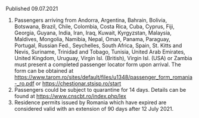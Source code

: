 Published 09.07.2021
1. Passengers arriving from Andorra, Argentina, Bahrain, Bolivia, Botswana, Brazil, Chile, Colombia, Costa Rica, Cuba, Cyprus, Fiji, Georgia, Guyana, India, Iran, Iraq, Kuwait, Kyrgyzstan, Malaysia, Maldives, Mongolia, Namibia, Nepal, Oman, Panama, Paraguay, Portugal, Russian Fed., Seychelles, South Africa, Spain, St. Kitts and Nevis, Suriname, Trinidad and Tobago, Tunisia, United Arab Emirates, United Kingdom, Uruguay, Virgin Isl. (British), Virgin Isl. (USA) or Zambia must present a completed passenger locator form upon arrival. The form can be obtained at <a href="https://www.tarom.ro/sites/default/files/u1348/passenger_form_romania-_ro.pdf">https://www.tarom.ro/sites/default/files/u1348/passenger_form_romania-_ro.pdf</a> or <a href="https://chestionar.stsisp.ro/start">https://chestionar.stsisp.ro/start</a> 
2. Passengers could be subject to quarantine for 14 days. Details can be found at <a href="https://www.cnscbt.ro/index.php/lex">https://www.cnscbt.ro/index.php/lex</a> 
3. Residence permits issued by Romania which have expired are considered valid with an extension of 90 days after 12 July 2021.


